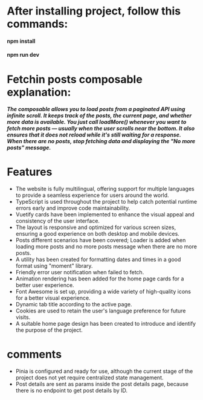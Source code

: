 
# After installing project, follow this commands:
#### npm install
#### npm run dev

# Fetchin posts composable explanation:
##### The composable allows you to load posts from a paginated API using infinite scroll. It keeps track of the posts, the current page, and whether more data is available. You just call loadMore() whenever you want to fetch more posts — usually when the user scrolls near the bottom. It also ensures that it does not reload while it's still waiting for a response. When there are no posts, stop fetching data and displaying the "No more posts" message.

# Features 
- The website is fully multilingual, offering support for multiple languages to provide a seamless experience for users around the world.
- TypeScript is used throughout the project to help catch potential runtime errors early and improve code maintainability.
- Vuetify cards have been implemented to enhance the visual appeal and consistency of the user interface.
- The layout is responsive and optimized for various screen sizes, ensuring a good experience on both desktop and mobile devices.
- Posts different scenarios have been covered; Loader is added when loading more posts and no more posts message when there are no more posts.
- A utility has been created for formatting dates and times in a good format using "moment" library.
- Friendly error user notification when failed to fetch. 
- Animation rendering has been added for the home page cards for a better user experience.
- Font Awesome is set up, providing a wide variety of high-quality icons for a better visual experience.
- Dynamic tab title according to the active page.
- Cookies are used to retain the user's language preference for future visits.
-  A suitable home page design has been created to introduce and identify the purpose of the project.

# comments
- Pinia is configured and ready for use, although the current stage of the project does not yet require centralized state management.
- Post details are sent as params inside the post details page, because there is no endpoint to get post details by ID.
